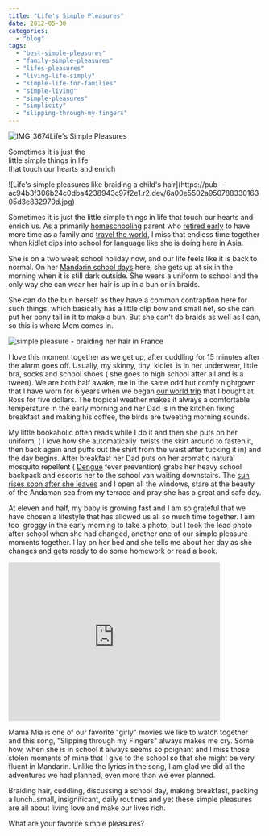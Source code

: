 ```yaml
---
title: "Life's Simple Pleasures"
date: 2012-05-30
categories: 
  - "blog"
tags: 
  - "best-simple-pleasures"
  - "family-simple-pleasures"
  - "lifes-pleasures"
  - "living-life-simply"
  - "simple-life-for-families"
  - "simple-living"
  - "simple-pleasures"
  - "simplicity"
  - "slipping-through-my-fingers"
---
```


![IMG_3674](https://pub-ac94b3f306b24c0dba4238943c97f2e1.r2.dev/6a00e5502a95078833016766c7f278970b.jpg)Life's Simple Pleasures  
  
Sometimes it is just the  
little simple things in life  
that touch our hearts and enrich

<!--more--> ![Life's simple pleasures like braiding a child's hair](https://pub-ac94b3f306b24c0dba4238943c97f2e1.r2.dev/6a00e5502a95078833016305d3e832970d.jpg)  
  
  
Sometimes it is just the little simple things in life that touch our hearts and enrich us. As a primarily [homeschooling](http://soultravelers3new.local/2010/03/long-term-family-travel-homeschool-roadschool-world-school-digitalnomad-lifestyle-design-virtual-.html "homeschooling and travel") parent who [retired early](http://soultravelers3new.local/2010/06/early-retirement-perpetual-travel-radical-early-retirement-with-kids-rtw-family-travel-multiyear.html "retire early") to have more time as a family and [travel the world](http://soultravelers3new.local/2011/02/kids-friends-travel-on-the-ultimate-family-adventure.html "travel the world as a family"), I miss that endless time together when kidlet dips into school for language like she is doing here in Asia.  
  
She is on a two week school holiday now, and our life feels like it is back to normal. On her [Mandarin school days](http://soultravelers3new.local/2011/01/only-american-girl-in-an-all-mandarin-school-chinese-immersion-in-language-culture-through-school.html "mandarin school days") here, she gets up at six in the morning when it is still dark outside. She wears a uniform to school and the only way she can wear her hair is up in a bun or in braids.  
  
She can do the bun herself as they have a common contraption here for such things, which basically has a little clip bow and small net, so she can put her pony tail in it to make a bun. But she can't do braids as well as I can, so this is where Mom comes in.  
  
  
  
![simple pleasure - braiding her hair in France](https://pub-ac94b3f306b24c0dba4238943c97f2e1.r2.dev/6a00e5502a950788330168ebd34f82970c.jpg)  
  
  
I love this moment together as we get up, after cuddling for 15 minutes after the alarm goes off. Usually, my skinny, tiny  kidlet  is in her underwear, little bra, socks and school shoes ( she goes to high school after all and is a tween). We are both half awake, me in the same odd but comfy nightgown that I have worn for 6 years when we began [our world trip](http://soultravelers3new.local/2010/09/8-reasons-for-a-family-world-trip-international-vacations-holidays-abroad-longterm-travel-rtw.html "family world trip") that I bought at Ross for five dollars. The tropical weather makes it always a comfortable temperature in the early morning and her Dad is in the kitchen fixing breakfast and making his coffee, the birds are tweeting morning sounds.  
  
My little bookaholic often reads while I do it and then she puts on her uniform, ( I love how she automatically  twists the skirt around to fasten it, then back again and puffs out the shirt from the waist after tucking it in) and the day begins. After breakfast her Dad puts on her aromatic natural mosquito repellent ( [Dengue](http://en.wikipedia.org/wiki/Dengue_fever "Dengue fever") fever prevention) grabs her heavy school backpack and escorts her to the school van waiting downstairs. The [sun rises soon after she leaves](http://soultravelers3new.local/2012/03/finding-a-vacation-rental-apartment-in-penang-2.html "sunrise penang apartment") and I open all the windows, stare at the beauty of the Andaman sea from my terrace and pray she has a great and safe day.  
  
At eleven and half, my baby is growing fast and I am so grateful that we have chosen a lifestyle that has allowed us all so much time together. I am too  groggy in the early morning to take a photo, but I took the lead photo after school when she had changed, another one of our simple pleasure moments together. I lay on her bed and she tells me about her day as she changes and gets ready to do some homework or read a book.  
  

<iframe src="http://www.youtube.com/embed/YTOl70SyT-4?rel=0" frameborder="0" height="315" width="420"></iframe>

  
  
Mama Mia is one of our favorite "girly" movies we like to watch together and this song, "Slipping through my Fingers" always makes me cry. Some how, when she is in school it always seems so poignant and I miss those stolen moments of mine that I give to the school so that she might be very fluent in Mandarin. Unlike the lyrics in the song, I am glad we did all the adventures we had planned, even more than we ever planned.  
  
Braiding hair, cuddling, discussing a school day, making breakfast, packing a lunch..small, insignificant, daily routines and yet these simple pleasures are all about living love and make our lives rich.  
  
What are your favorite simple pleasures?
